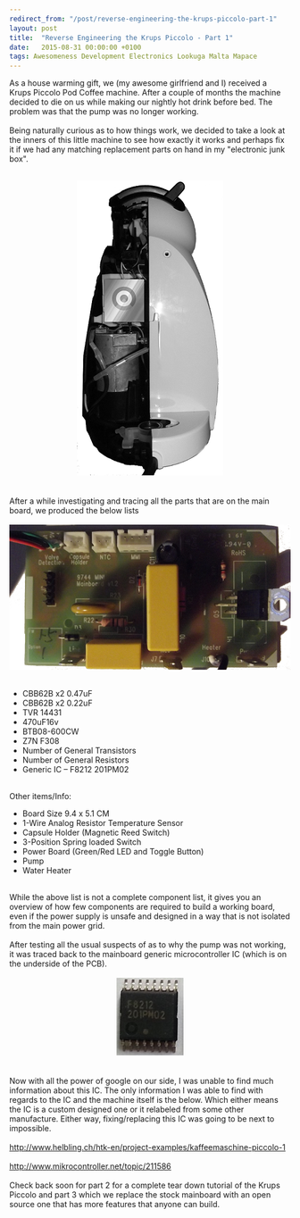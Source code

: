 ```yaml
---
redirect_from: "/post/reverse-engineering-the-krups-piccolo-part-1"
layout: post
title:  "Reverse Engineering the Krups Piccolo - Part 1"
date:   2015-08-31 00:00:00 +0100
tags: Awesomeness Development Electronics Lookuga Malta Mapace
---
```

As a house warming gift, we (my awesome girlfriend and I) received a Krups Piccolo Pod Coffee machine. After a couple of months the machine decided to die on us while making our nightly hot drink before bed. The problem was that the pump was no longer working.
<br>
<br>
Being naturally curious as to how things work, we decided to take a look at the inners of this little machine to see how exactly it works and perhaps fix it if we had any matching replacement parts on hand in my "electronic junk box".
<br>
<br>
<center><img style="width: 262px;" src="/images/KrupsPiccolo/back.png"></center>
<br>
<br>
After a while investigating and tracing all the parts that are on the main board, we produced the below lists
<br>
<br>
<img style="width: 702px;" src="/images/KrupsPiccolo/frontboard.png">
<br>
<br>
<ul>
<li>
CBB62B x2 0.47uF
</li>
<li>
CBB62B x2 0.22uF
</li>
<li>
TVR 14431
</li>
<li>
470uF16v
</li>
<li>
BTB08-600CW
</li>
<li>
Z7N F308
</li>
<li>
Number of General Transistors
</li>
<li>
Number of General Resistors
</li>
<li>
Generic IC – F8212 201PM02
</li>
</ul>
<br>
Other items/Info:
<br>
<ul>
<li>
Board Size 9.4 x 5.1 CM
</li>
<li>
1-Wire Analog Resistor Temperature Sensor
</li>
<li>
Capsule Holder (Magnetic Reed Switch)
</li>
<li>
3-Position Spring loaded Switch
</li>
<li>
Power Board (Green/Red LED and Toggle Button)
</li>
<li>
Pump
</li>
<li>
Water Heater
</li>
</ul>
<br>
While the above list is not a complete component list, it gives you an overview of how few components are required to build a working board, even if the power supply is unsafe and designed in a way that is not isolated from the main power grid.
<br>
<br>
After testing all the usual suspects of as to why the pump was not working, it was traced back to the mainboard generic microcontroller IC (which is on the underside of the PCB).
<br>
<br>
<center><img style="width: 120px;" src="/images/KrupsPiccolo/unknownic.jpg"></center>
<br>
<br>
Now with all the power of google on our side, I was unable to find much information about this IC. The only information I was able to find with regards to the IC and the machine itself is the below. Which either means the IC is a custom designed one or it relabeled from some other manufacture. Either way, fixing/replacing this IC was going to be next to impossible.
<br>
<br>
<a target="_blank" href="http://www.helbling.ch/htk-en/project-examples/kaffeemaschine-piccolo-1">http://www.helbling.ch/htk-en/project-examples/kaffeemaschine-piccolo-1</a>
<br>
<br>
<a target="_blank" href="http://www.mikrocontroller.net/topic/211586">http://www.mikrocontroller.net/topic/211586</a>
<br>
<br>
Check back soon for part 2 for a complete tear down tutorial of the Krups Piccolo and part 3 which we replace the stock mainboard with an open source one that has more features that anyone can build.
<br>
